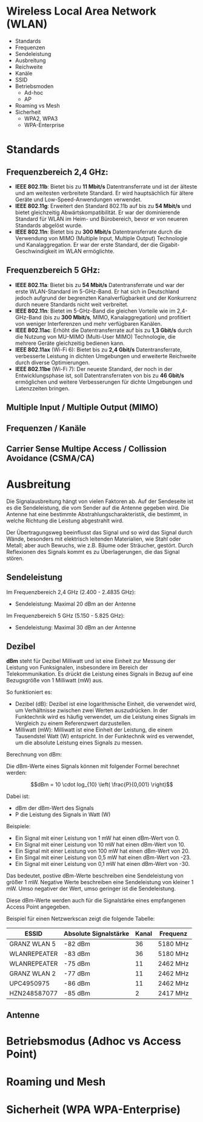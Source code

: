 <!--
author:   Günter Dannoritzer
email:    g.dannoritzer@wvs-ffm.de
version:  0.1.0
date:     07.07.2024
language: de
narrator: Deutsch Female

comment:  Wireless Local Area Network (WLAN)

icon:    https://raw.githubusercontent.com/dsp77/wvs-liascript/0938e2e0ce751e270e3e36b8ecfeb09044a41aa0/wvs-logo.png
logo:     02_img/logo-wlan.png

tags:     LiaScript, WLAN, Wifi, CSMA/CA, Mesh, WPA, IEEE 802.11

link:     https://cdn.jsdelivr.net/chartist.js/latest/chartist.min.css

script:   https://cdn.jsdelivr.net/chartist.js/latest/chartist.min.js

attribute: Lizenz: [CC BY-SA](https://creativecommons.org/licenses/by-sa/4.0/)
-->

# Wireless Local Area Network (WLAN)

 * Standards
 * Frequenzen
 * Sendeleistung
 * Ausbreitung
 * Reichweite
 * Kanäle
 * SSID
 * Betriebsmoden
    * Ad-hoc
    * AP
 * Roaming vs Mesh
 * Sicherheit
    * WPA2, WPA3
    * WPA-Enterprise

# Standards

## Frequenzbereich 2,4 GHz:

 * **IEEE 802.11b**: Bietet bis zu **11 Mbit/s** Datentransferrate und ist der älteste und am weitesten verbreitete Standard. Er wird hauptsächlich für ältere Geräte und Low-Speed-Anwendungen verwendet.
 * **IEEE 802.11g**: Erweitert den Standard 802.11b auf bis zu **54 Mbit/s** und bietet gleichzeitig Abwärtskompatibilität. Er war der dominierende Standard für WLAN im Heim- und Bürobereich, bevor er von neueren Standards abgelöst wurde.
 * **IEEE 802.11n**: Bietet bis zu **300 Mbit/s** Datentransferrate durch die Verwendung von MIMO (Multiple Input, Multiple Output) Technologie und Kanalaggregation. Er war der erste Standard, der die Gigabit-Geschwindigkeit im WLAN ermöglichte.

## Frequenzbereich 5 GHz:

 * **IEEE 802.11a**: Bietet bis zu **54 Mbit/s** Datentransferrate und war der erste WLAN-Standard im 5-GHz-Band. Er hat sich in Deutschland jedoch aufgrund der begrenzten Kanalverfügbarkeit und der Konkurrenz durch neuere Standards nicht weit verbreitet.
 * **IEEE 802.11n**: Bietet im 5-GHz-Band die gleichen Vorteile wie im 2,4-GHz-Band (bis zu **300 Mbit/s**, MIMO, Kanalaggregation) und profitiert von weniger Interferenzen und mehr verfügbaren Kanälen.
 * **IEEE 802.11ac**: Erhöht die Datentransferrate auf bis zu **1,3 Gbit/s** durch die Nutzung von MU-MIMO (Multi-User MIMO) Technologie, die mehrere Geräte gleichzeitig bedienen kann.
 * **IEEE 802.11ax** (Wi-Fi 6): Bietet bis zu **2,4 Gbit/s** Datentransferrate, verbesserte Leistung in dichten Umgebungen und erweiterte Reichweite durch diverse Optimierungen.
 * **IEEE 802.11be** (Wi-Fi 7): Der neueste Standard, der noch in der Entwicklungsphase ist, soll Datentransferraten von bis zu **46 Gbit/s** ermöglichen und weitere Verbesserungen für dichte Umgebungen und Latenzzeiten bringen.

## Multiple Input / Multiple Output (MIMO)



## Frequenzen / Kanäle

## Carrier Sense Multipe Access / Collission Avoidance (CSMA/CA)

# Ausbreitung

Die Signalausbreitung hängt von vielen Faktoren ab. Auf der Sendeseite ist es die Sendeleistung, die vom Sender auf die Antenne gegeben wird. Die Antenne hat eine bestimmte Abstrahlungscharakteristik, die bestimmt, in welche Richtung die Leistung abgestrahlt wird.

Der Übertragungsweg beeinflusst das Signal und so wird das Signal durch Wände, besonders mit elektrisch leitenden Materialien, wie Stahl oder Metall; aber auch Bewuchs, wie z.B. Bäume oder Sträucher, gestört. Durch Reflexionen des Signals kommt es zu Überlagerungen, die das Signal stören.

## Sendeleistung

Im Frequenzbereich 2,4 GHz (2.400 - 2.4835 GHz):

 * Sendeleistung: Maximal 20 dBm an der Antenne

Im Frequenzbereich 5 GHz (5.150 - 5.825 GHz):

 * Sendeleistung: Maximal 30 dBm an der Antenne

## Dezibel

**dBm** steht für Dezibel Milliwatt und ist eine Einheit zur Messung der Leistung von Funksignalen, insbesondere im Bereich der Telekommunikation. Es drückt die Leistung eines Signals in Bezug auf eine Bezugsgröße von 1 Milliwatt (mW) aus.

So funktioniert es:

 * Dezibel (dB): Dezibel ist eine logarithmische Einheit, die verwendet wird, um Verhältnisse zwischen zwei Werten auszudrücken. In der Funktechnik wird es häufig verwendet, um die Leistung eines Signals im Vergleich zu einem Referenzwert darzustellen.
 * Milliwatt (mW): Milliwatt ist eine Einheit der Leistung, die einem Tausendstel Watt (W) entspricht. In der Funktechnik wird es verwendet, um die absolute Leistung eines Signals zu messen.

Berechnung von dBm:

Die dBm-Werte eines Signals können mit folgender Formel berechnet werden:

$$dBm = 10 \cdot log_{10} \left( \frac{P}{0,001} \right)$$

Dabei ist:

 * dBm der dBm-Wert des Signals
 * P die Leistung des Signals in Watt (W)

Beispiele:

 * Ein Signal mit einer Leistung von 1 mW hat einen dBm-Wert von 0.
 * Ein Signal mit einer Leistung von 10 mW hat einen dBm-Wert von 10.
 * Ein Signal mit einer Leistung von 100 mW hat einen dBm-Wert von 20.
 * Ein Singal mit einer Leistung von 0,5 mW hat einen dBm-Wert von -23.
 * Ein Signal mit einer Leistung von 0,1 mW hat einen dBm-Wert von -30.

Das bedeutet, postive dBm-Werte beschreiben eine Sendeleistung von größer 1 mW. Negative Werte beschreiben eine Sendeleistung von kleiner 1 mW. Umso negativer der Wert, umso geringer ist die Sendeleistung.

Diese dBm-Werte werden auch für die Signalstärke eines empfangenen Access Point angegeben.

Beispiel für einen Netzwerkscan zeigt die folgende Tabelle:

| ESSID | Absolute Signalstärke | Kanal | Frequenz |
|--|--|--|--|
| GRANZ WLAN 5 | -82 dBm | 36 | 5180 MHz |
| WLANREPEATER | -83 dBm | 36 | 5180 MHz |
| WLANREPEATER | -75 dBm | 11 | 2462 MHz |
| GRANZ WLAN 2 | -77 dBm | 11 | 2462 MHz |
| UPC4950975   | -86 dBm | 11 | 2462 MHz |
| HZN248587077 | -85 dBm | 2  | 2417 MHz |


## Antenne


# Betriebsmodus (Adhoc vs Access Point)

# Roaming und Mesh

# Sicherheit (WPA WPA-Enterprise)